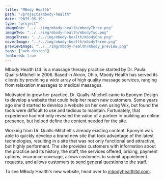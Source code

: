 ```yaml
---
title: "MBody Health"
path: "/projects/mbody-health"
date: "2019-06-19"
type: "project"
imageOne: "../../img/mbody-health/mbodyThree.png"
imageTwo: "../../img/mbody-health/mbodyTwo.png"
imageThree: "../../img/mbody-health/mbodyOne.png"
coverImage: "../../img/mbody-health/mbodyThree.png"
previewImage: "../../img/mbody-health/mbody_preview.png"
tags: ["web design"]
featured: true
---
```


Mbody Health Ltd. is a massage therapy practice started by Dr. Paula Qualls-Mitchell in 2006. Based in Akron, Ohio, Mbody Health has served its clients by providing a wide array of high quality massage services, ranging from relaxation massages to medical massages.

Motivated to grow her practice, Dr. Qualls-Mitchell came to Eponym Design to develop a website that could help her reach new customers. Some years ago she'd started to develop a website on her own using Wix, but found the tools were difficult to use and tedious to maintain. Fortunately, that experience had not only revealed the value of a partner in building an online presence, but helped define the content needed for the site.

Working from Dr. Qualls-Mitchell's already existing content, Eponym was able to quickly develop a brand new site that took advantage of the latest technologies, resulting in a site that was not only functional and attractive, but highly performant. The site provides customers with information about the practice and its history, the staff, the services offered, pricing, payment options, insurance coverage, allows customers to submit appointment requests, and allows customers to send general questions to the staff.

To see MBody Health's new website, head over to <a href="http://www.mbodyhealthltd.com/" target="_blank">mbodyhealthltd.com</a>.
